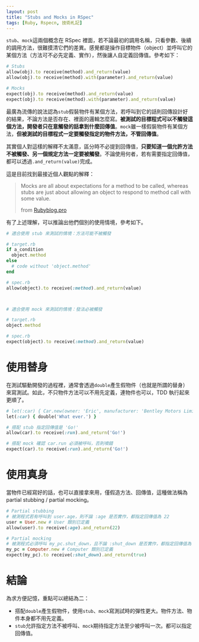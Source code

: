 ```yaml
---
layout: post
title: "Stubs and Mocks in RSpec"
tags: [Ruby, Rspecn, 技術札記]
---
```


`stub`、`mock`這兩個概念在 RSpec 裡面，若不論最初的調用名稱，只看參數、後續的調用方法，很難摸清它們的差異。感覺都是操作目標物件（object）並呼叫它的某個方法（方法可不必先定義、實作），然後讓人自定義回傳值。參考如下：

```ruby
# Stubs
allow(obj).to receive(method).and_return(value)
allow(obj).to receive(method).with(parameter).and_return(value)

# Mocks
expect(obj).to receive(method).and_return(value)
expect(obj).to receive(method).with(parameter).and_return(value)
```

最廣為流傳的說法認為`stub`假裝物件有某個方法，若呼叫到它的話則回傳設計好的結果，不論方法是否存在、裡面的邏輯怎麼寫。**被測試的目標程式可以不觸發這個方法，開發者只在意觸發的話拿到什麼回傳值**。`mock`雖一樣假裝物件有某個方法，**但被測試的目標程式一定要觸發指定的物件方法，不管回傳值**。

其實個人對這樣的解釋不太滿意，區分時不必提到回傳值，**只要知道一個允許方法不被觸發、另一個規定方法一定要被觸發**。不論使用何者，若有需要指定回傳值，都可以透過`.and_return(value)`完成。

這是目前找到最接近個人觀點的解釋：
> Mocks are all about expectations for a method to be called, whereas stubs are just about allowing an object to respond to method call with some value.
> 
> from [Rubyblog.pro](http://rubyblog.pro/2017/10/rspec-difference-between-mocks-and-stubs)

有了上述理解，可以推論出他們個別的使用情境，參考如下。

```ruby
# 適合使用 stub 來測試的情境：方法可能不被觸發

# target.rb
if a_condition
  object.method
else
  # code without 'object.method'
end

# spec.rb
allow(object).to receive(:method).and_return(value)



# 適合使用 mock 來測試的情境：發法必被觸發

# target.rb
object.method

# spec.rb
expect(object).to receive(:method).and_return(value)
```

# 使用替身

在測試驅動開發的過程裡，通常會透過`double`產生假物件（也就是所謂的替身）來寫測試。如此，不只物件方法可以不用先定義，連物件也可以，TDD 執行起來更順了。

```ruby
# let(:car) { Car.new(owner: 'Eric', manufacturer: 'Bentley Motors Limited') }
let(:car) { double('What ever.') }

# 搭配 stub 指定回傳值是 'Go!'
allow(car).to receive(:run).and_return('Go!')

# 搭配 mock 確認 car.run 必須被呼叫，否則噴錯
expect(car).to receive(:run).and_return('Go!')
```

# 使用真身

當物件已經寫好的話，也可以直接拿來用，僅假造方法、回傳值，這種做法稱為 partial stubbing / partial mocking。

```ruby
# Partial stubbing
# 被測程式若有呼叫到 user.age，則不論 :age 是否實作，都指定回傳值為 22
user = User.new # User 類別已定義
allow(user).to receive(:age).and_return(22)

# Partial mocking
# 被測程式必須呼叫 my_pc.shut_down，且不論 :shut_down 是否實作，都指定回傳值為 true
my_pc = Computer.new # Computer 類別已定義
expect(my_pc).to receive(:shut_down).and_return(true)
```

# 結論

為求方便記憶，重點可以總結為二：

* 搭配`double`產生假物件，使用`stub`、`mock`寫測試時的彈性更大。物件方法、物件本身都不用先定義。
* `stub`允許指定方法不被呼叫、`mock`期待指定方法至少被呼叫一次。都可以指定回傳值。
